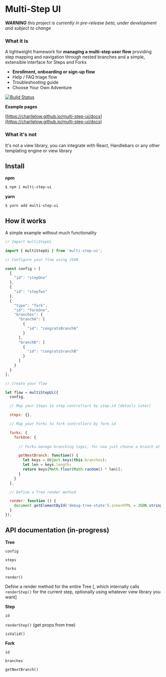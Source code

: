 # Multi-Step UI

___WARNING__  this project is currently in pre-release beta, under development and subject to change_

### What it is

A lightweight framework for __managing a multi-step user flow__ providing step mapping and navigation through nested branches and a simple, extensible interface for Steps and Forks

* __Enrollment, onboarding or sign-up flow__
* Help / FAQ triage flow
* Troubleshooting guide
* Choose Your Own Adventure

[![Build Status](https://travis-ci.com/charlielow/multi-step-ui.svg?branch=master)](https://travis-ci.com/charlielow/multi-step-ui)

__Example pages__

[https://charlielow.github.io/multi-step-ui/docs](https://charlielow.github.io/multi-step-ui/docs)

### What it's not

It's not a view library, you can integrate with React, Handlebars or any other templating engine or view library

## Install

__npm__

```sh
$ npm i multi-step-ui
```

__yarn__

```sj
$ yarn add multi-step-ui
```

## How it works

A simple example without much functionality

```javascript
// Import multiStepUi

import { multiStepUi } from 'multi-step-ui';

// Configure your flow using JSON

const config = [
  {
    "id": "stepOne"
  },
  {
    "id": "stepTwo"
  },
  {
    "type": "fork",
    "id": "forkOne",
    "branches": {
      "branchA": [
        {
          "id": "congratsBranchA"
        }
      ],
      "branchB": [
        {
          "id": "congratsSranchB"
        }
      ]
    }
  }
];

// Create your flow

let flow = multiStepUi({
  config,

  // Map your Steps to step controllers by step.id (details later)

  steps: {},

  // Map your Forks to fork controllers by fork.id

  forks: {
    forkOne: {
      
      // Forks manage branching logic, for now just choose a branch at random

      getNextBranch: function() {
        let keys = Object.keys(this.branches);
        let len = keys.length;
        return keys[Math.floor(Math.random() * len)];
      }
    }
  },

  // Define a Tree render method

  render: function () {
    document.getElementById('debug-tree-state').innerHTML = JSON.stringify(this._treeState, null, 2);
  }
});
```

## API documentation (in-progress)

__Tree__

`config`

`steps`

`forks`

`render()`

Define a render method for the entire Tree [, which internally calls `renderStep()` for the current step, optionally using whatever view library you want]

__Step__

`id`

`renderStep()` (get props from tree)

`isValid()`

__Fork__

`id`

`branches`

`getNextBranch()`

